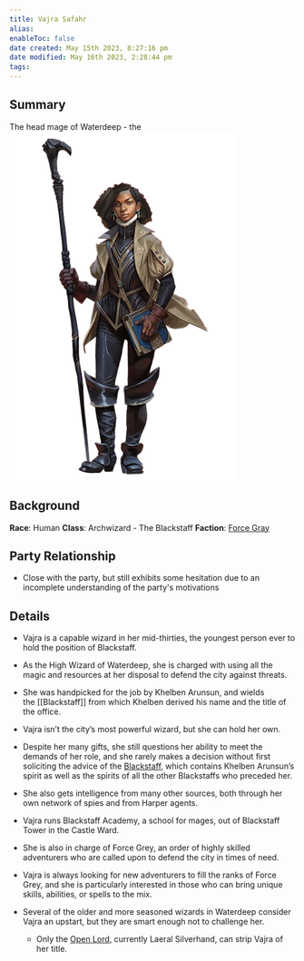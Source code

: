```yaml
---
title: Vajra Safahr
alias: 
enableToc: false
date created: May 15th 2023, 8:27:16 pm
date modified: May 16th 2023, 2:28:44 pm
tags: 
---
```

## Summary
The head mage of Waterdeep - the
![](attachments/Pasted%20image%2020230516105853.png)

## Background
**Race**: Human
**Class**: Archwizard - The Blackstaff
**Faction**: [Force Gray](Force%20Gray.md)

## Party Relationship
- Close with the party, but still exhibits some hesitation due to an incomplete understanding of the party's motivations

## Details
- Vajra is a capable wizard in her mid-thirties, the youngest person ever to hold the position of Blackstaff.
- As the High Wizard of Waterdeep, she is charged with using all the magic and resources at her disposal to defend the city against threats.
- She was handpicked for the job by Khelben Arunsun, and wields the [[Blackstaff]] from which Khelben derived his name and the title of the office.
- Vajra isn’t the city’s most powerful wizard, but she can hold her own.
- Despite her many gifts, she still questions her ability to meet the demands of her role, and she rarely makes a decision without first soliciting the advice of the [Blackstaff](Blackstaff.md), which contains Khelben Arunsun’s spirit as well as the spirits of all the other Blackstaffs who preceded her.
- She also gets intelligence from many other sources, both through her own network of spies and from Harper agents.

- Vajra runs Blackstaff Academy, a school for mages, out of Blackstaff Tower in the Castle Ward.
- She is also in charge of Force Grey, an order of highly skilled adventurers who are called upon to defend the city in times of need.
- Vajra is always looking for new adventurers to fill the ranks of Force Grey, and she is particularly interested in those who can bring unique skills, abilities, or spells to the mix.

- Several of the older and more seasoned wizards in Waterdeep consider Vajra an upstart, but they are smart enough not to challenge her.
	- Only the [Open Lord](Closed%20Lords%20of%20Waterdeep.md), currently Laeral Silverhand, can strip Vajra of her title.
